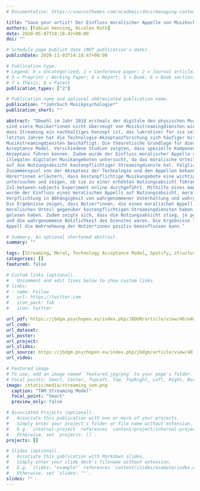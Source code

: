 ```yaml
---
# Documentation: https://sourcethemes.com/academic/docs/managing-content/

title: "Save your artist! Der Einfluss moralischer Appelle von Musikschaffenden auf die Akzeptanz von kostenpflichtigen Musikstreamingdiensten"
authors: [Fabian Henning, Nicolas Ruth]
date: 2020-05-07T18:18:47+00:00
doi: ""

# Schedule page publish date (NOT publication's date).
publishDate: 2020-11-03T14:18:47+00:00

# Publication type.
# Legend: 0 = Uncategorized; 1 = Conference paper; 2 = Journal article;
# 3 = Preprint / Working Paper; 4 = Report; 5 = Book; 6 = Book section;
# 7 = Thesis; 8 = Patent
publication_types: ["2"]

# Publication name and optional abbreviated publication name.
publication: "*Jahrbuch Musikpsychologie*"
publication_short: ""

abstract: "Obwohl im Jahr 2018 erstmals der digitale den physischen Musikkonsum in Deutschland überholte, 
sind viele Musiker*innen nicht überzeugt von Musikstreamingdiensten wie Spotify. Dabei verkennen sie, 
dass Streaming ein nachhaltiges Konzept ist, das lukrativer für sie sein könnte als CD-Verkäufe. In den 
letzten Jahren hat die Technologie-Akzeptanzforschung sich häufiger mit der Nutzungsbereitschaft von 
Musikstreamingdiensten beschäftigt. Die theoretische Grundlage für diese Untersuchungen ist das Technology 
Acceptance Model. Verschiedene Studien zeigten, dass spezielle Komponenten der Software zu einer höheren 
Akzeptanz führen können. Zudem wurde der Einfluss moralischer Appelle auf die Nutzung von legalen und 
illegalen digitalen Musikangeboten untersucht, da das moralische Urteil der Konsument*innen einen Einfluss 
auf die Nutzungsabsicht kostenpflichtiger Streamingdienste hat. Folglich soll die vorliegende Studie das 
Zusammenspiel von der Akzeptanz der Technologie und den Appellen bekannter Musiker*innen, die den 
Hörer*innen erläutern, dass kostenpflichtige Musikangebote eine wichtige Einnahmequelle für sie sind, 
untersuchen und zeigen, ob sie zu einer erhöhten Nutzungsabsicht führen. Für diesen Zweck wurde ein 
2x1-between-subjects Experiment online durchgeführt. Mithilfe eines manipulierten Interviews mit Ed Sheeran 
wurde der Einfluss eines moralischen Appells auf Nutzungsabsicht, moralisches Urteil und moralische 
Verpflichtung in Abhängigkeit von wahrgenommener Unterhaltung und wahrgenommener Nützlichkeit untersucht. 
Die Ergebnisse zeigen, dass Nutzer*innen, die einen moralischen Appell gelesen haben, ein positiveres 
moralisches Urteil gegenüber kostenpflichtigen Streamingdiensten haben als Nutzer*innen, die keinen Appell 
gelesen haben. Zudem zeigte sich, dass die Nutzungsabsicht stieg, je positiver die moralische Beurteilung 
und die wahrgenommene Nützlichkeit des Dienstes waren. Die Ergebnisse legen nahe, dass ein prominenter 
Appell die Wahrnehmung der Nutzer*innen positiv beeinflussen kann."

# Summary. An optional shortened abstract.
summary: ""

tags: [Streaming, Moral, Technology Acceptance Model, Spotify, structural equation model, experiment]
categories: []
featured: false

# Custom links (optional).
#   Uncomment and edit lines below to show custom links.
# links:
# - name: Follow
#   url: https://twitter.com
#   icon_pack: fab
#   icon: twitter

url_pdf: https://jbdgm.psychopen.eu/index.php/JBDGM/article/view/48/e48.pdf
url_code:
url_dataset:
url_poster:
url_project:
url_slides:
url_source: https://jbdgm.psychopen.eu/index.php/jbdgm/article/view/48
url_video:

# Featured image
# To use, add an image named `featured.jpg/png` to your page's folder.
# Focal points: Smart, Center, TopLeft, Top, TopRight, Left, Right, BottomLeft, Bottom, BottomRight.
image: /static/media/streaming_sem.png
  caption: "TAM Streaming Model"
  focal_point: "Smart"
  preview_only: false

# Associated Projects (optional).
#   Associate this publication with one or more of your projects.
#   Simply enter your project's folder or file name without extension.
#   E.g. `internal-project` references `content/project/internal-project/index.md`.
#   Otherwise, set `projects: []`.
projects: []

# Slides (optional).
#   Associate this publication with Markdown slides.
#   Simply enter your slide deck's filename without extension.
#   E.g. `slides: "example"` references `content/slides/example/index.md`.
#   Otherwise, set `slides: ""`.
slides: ""
---
```

